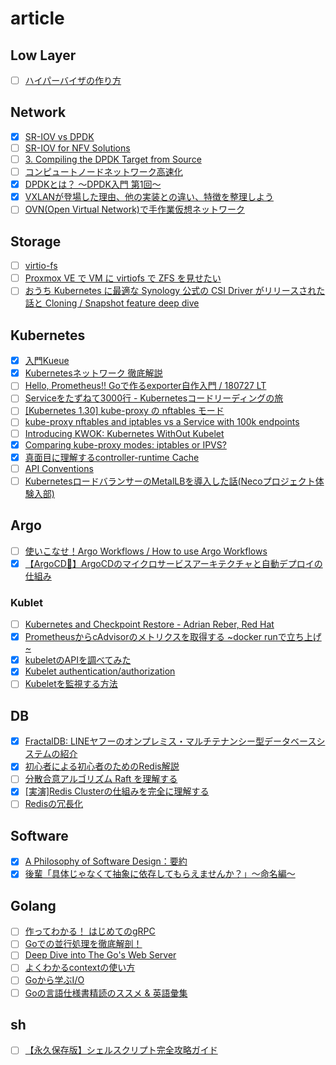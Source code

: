 # article
## Low Layer
- [ ] [ハイパーバイザの作り方](https://syuu1228.github.io/howto_implement_hypervisor/)

## Network
- [x] [SR-IOV vs DPDK](https://qiita.com/cchen/items/b9e88bdbd70239965a3e)
- [ ] [SR-IOV for NFV Solutions](https://cupdf.com/document/sr-iov-for-nfv-solutions-intel-7-sr-iov-for-nfv-solutions-practical-considerations.html?page=1)
- [ ] [3. Compiling the DPDK Target from Source](https://doc.dpdk.org/guides/linux_gsg/build_dpdk.html#compiling-and-installing-dpdk-system-wide)
- [ ] [コンピュートノードネットワーク高速化](https://vos.line-scdn.net/landpress-content-v2_1761/1667294893910.pdf)
- [x] [DPDKとは？ ～DPDK入門 第1回～](https://www.ntt-tx.co.jp/column/dpdk_blog/20180920/)
- [x] [VXLANが登場した理由、他の実装との違い、特徴を整理しよう](https://atmarkit.itmedia.co.jp/ait/spv/1412/03/news009.html)
- [ ] [OVN(Open Virtual Network)で手作業仮想ネットワーク](https://zenn.dev/callus_corn/articles/fb921908ec357d)

## Storage
- [ ] [virtio-fs](https://static.sched.com/hosted_files/kvmforum2019/ff/virtio-fs_%20A%20Shared%20File%20System%20for%20Virtual%20Machines.pdf)
- [ ] [Proxmox VE で VM に virtiofs で ZFS を見せたい](https://akam1o.hatenablog.jp/entry/2023/09/18/210153)
- [ ] [おうち Kubernetes に最適な Synology 公式の CSI Driver がリリースされた話と Cloning / Snapshot feature deep dive](https://amsy810.hateblo.jp/entry/2021/12/01/061430)

## Kubernetes
- [x] [入門Kueue](https://gihyo.jp/article/2022/10/kubernetes-cloudnative-topics-03)
- [x] [Kubernetesネットワーク 徹底解説](https://zenn.dev/taisho6339/books/fc6facfb640d242dc7ec/viewer/9187c6)
- [ ] [Hello, Prometheus!! Goで作るexporter自作入門 / 180727 LT](https://speakerdeck.com/kaznishi/180727-lt)
- [ ] [Serviceをたずねて3000行 - Kubernetesコードリーディングの旅](https://zenn.dev/ryusa/articles/3000-lines-in-search-of-service)
- [ ] [[Kubernetes 1.30] kube-proxy の nftables モード](https://zenn.dev/toversus/articles/dcb888d73f0615)
- [ ] [kube-proxy nftables and iptables vs a Service with 100k endpoints](https://gist.github.com/aojea/f9ca1a51e2afd03621744c95bfdab5b8)
- [ ] [Introducing KWOK: Kubernetes WithOut Kubelet](https://kubernetes.io/blog/2023/03/01/introducing-kwok/)
- [x] [Comparing kube-proxy modes: iptables or IPVS?](https://www.tigera.io/blog/comparing-kube-proxy-modes-iptables-or-ipvs/)
- [x] [真面目に理解するcontroller-runtime Cache](https://zenn.dev/shuheiktgw/articles/129c26e74750e2)
- [ ] [API Conventions](https://github.com/kubernetes/community/blob/master/contributors/devel/sig-architecture/api-conventions.md#spec-and-status)
- [ ] [KubernetesロードバランサーのMetalLBを導入した話(Necoプロジェクト体験入部)](https://blog.cybozu.io/entry/2019/03/25/093000)

## Argo
- [ ] [使いこなせ！Argo Workflows / How to use Argo Workflows](https://speakerdeck.com/makocchi/how-to-use-argo-workflows)
- [x] [【ArgoCD🐙】ArgoCDのマイクロサービスアーキテクチャと自動デプロイの仕組み](https://hiroki-hasegawa.hatenablog.jp/entry/2023/05/02/145115)

### Kublet
- [ ] [Kubernetes and Checkpoint Restore - Adrian Reber, Red Hat](https://www.youtube.com/watch?v=0RUDoTi-Lw4)
- [x] [PrometheusからcAdvisorのメトリクスを取得する ~docker runで立ち上げ~](https://qiita.com/FY0323/items/554acc3b497b6a4c8015)
- [x] [kubeletのAPIを調べてみた](https://zenn.dev/hhiroshell/articles/getting-started-with-kubelet-api)
- [x] [Kubelet authentication/authorization](https://kubernetes.io/docs/reference/access-authn-authz/kubelet-authn-authz/)
- [ ] [Kubeletを監視する方法](https://sysdig.jp/blog/how-to-monitor-kubelet/)

## DB
- [x] [FractalDB: LINEヤフーのオンプレミス・マルチテナンシー型データベースシステムの紹介](https://techblog.lycorp.co.jp/ja/20240516b)
- [x] [初心者による初心者のためのRedis解説](https://qiita.com/keinko/items/60c844bcf329bd3f4af8)
- [ ] [分散合意アルゴリズム Raft を理解する](https://qiita.com/torao@github/items/5e2c0b7b0ea59b475cce)
- [x] [[実演]Redis Clusterの仕組みを完全に理解する](https://qiita.com/keitatata/items/44678ad472e61a4606c5)
- [ ] [Redisの冗長化](https://www.sraoss.co.jp/tech-blog/redis/redis-ha/)

## Software
- [x] [A Philosophy of Software Design：要約](https://qiita.com/immrshc/items/73f9a9c5d7453273e371)
- [x] [後輩「具体じゃなくて抽象に依存してもらえませんか？」〜命名編〜](https://qiita.com/Yametaro/items/caf16bd79402b1c820e6)

## Golang
- [ ] [作ってわかる！ はじめてのgRPC](https://zenn.dev/hsaki/books/golang-grpc-starting)
- [ ] [Goでの並行処理を徹底解剖！](https://zenn.dev/hsaki/books/golang-concurrency)
- [ ] [Deep Dive into The Go's Web Server](https://zenn.dev/hsaki/books/golang-httpserver-internal)
- [ ] [よくわかるcontextの使い方](https://zenn.dev/hsaki/books/golang-context)
- [ ] [Goから学ぶI/O](https://zenn.dev/hsaki/books/golang-io-package)
- [ ] [Goの言語仕様書精読のススメ & 英語彙集](https://zenn.dev/hsaki/articles/gospecdictionary#%E8%8B%B1%E8%AA%9E%E8%BE%9E%E6%9B%B8)

## sh
- [ ] [【永久保存版】シェルスクリプト完全攻略ガイド](https://qiita.com/osw_nuco/items/a5d7173c1e443030875f)

